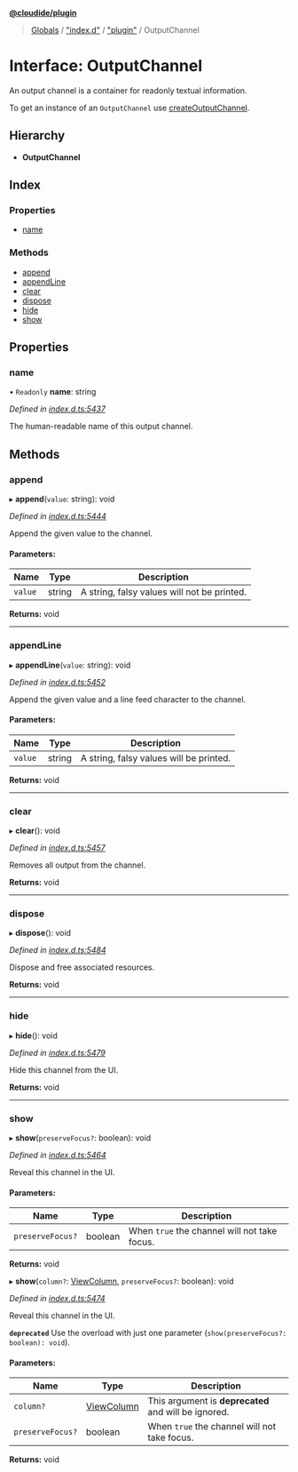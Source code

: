 **[@cloudide/plugin](../README.md)**

> [Globals](../README.md) / ["index.d"](../modules/_index_d_.md) / ["plugin"](../modules/_index_d_._plugin_.md) / OutputChannel

# Interface: OutputChannel

An output channel is a container for readonly textual information.

To get an instance of an `OutputChannel` use
[createOutputChannel](#window.createOutputChannel).

## Hierarchy

* **OutputChannel**

## Index

### Properties

* [name](_index_d_._plugin_.outputchannel.md#name)

### Methods

* [append](_index_d_._plugin_.outputchannel.md#append)
* [appendLine](_index_d_._plugin_.outputchannel.md#appendline)
* [clear](_index_d_._plugin_.outputchannel.md#clear)
* [dispose](_index_d_._plugin_.outputchannel.md#dispose)
* [hide](_index_d_._plugin_.outputchannel.md#hide)
* [show](_index_d_._plugin_.outputchannel.md#show)

## Properties

### name

• `Readonly` **name**: string

*Defined in [index.d.ts:5437](https://github.com/shuyaqian/cloudide-plugin-api/blob/57a3a2a/index.d.ts#L5437)*

The human-readable name of this output channel.

## Methods

### append

▸ **append**(`value`: string): void

*Defined in [index.d.ts:5444](https://github.com/shuyaqian/cloudide-plugin-api/blob/57a3a2a/index.d.ts#L5444)*

Append the given value to the channel.

#### Parameters:

Name | Type | Description |
------ | ------ | ------ |
`value` | string | A string, falsy values will not be printed.  |

**Returns:** void

___

### appendLine

▸ **appendLine**(`value`: string): void

*Defined in [index.d.ts:5452](https://github.com/shuyaqian/cloudide-plugin-api/blob/57a3a2a/index.d.ts#L5452)*

Append the given value and a line feed character
to the channel.

#### Parameters:

Name | Type | Description |
------ | ------ | ------ |
`value` | string | A string, falsy values will be printed.  |

**Returns:** void

___

### clear

▸ **clear**(): void

*Defined in [index.d.ts:5457](https://github.com/shuyaqian/cloudide-plugin-api/blob/57a3a2a/index.d.ts#L5457)*

Removes all output from the channel.

**Returns:** void

___

### dispose

▸ **dispose**(): void

*Defined in [index.d.ts:5484](https://github.com/shuyaqian/cloudide-plugin-api/blob/57a3a2a/index.d.ts#L5484)*

Dispose and free associated resources.

**Returns:** void

___

### hide

▸ **hide**(): void

*Defined in [index.d.ts:5479](https://github.com/shuyaqian/cloudide-plugin-api/blob/57a3a2a/index.d.ts#L5479)*

Hide this channel from the UI.

**Returns:** void

___

### show

▸ **show**(`preserveFocus?`: boolean): void

*Defined in [index.d.ts:5464](https://github.com/shuyaqian/cloudide-plugin-api/blob/57a3a2a/index.d.ts#L5464)*

Reveal this channel in the UI.

#### Parameters:

Name | Type | Description |
------ | ------ | ------ |
`preserveFocus?` | boolean | When `true` the channel will not take focus.  |

**Returns:** void

▸ **show**(`column?`: [ViewColumn](../enums/_index_d_._plugin_.viewcolumn.md), `preserveFocus?`: boolean): void

*Defined in [index.d.ts:5474](https://github.com/shuyaqian/cloudide-plugin-api/blob/57a3a2a/index.d.ts#L5474)*

Reveal this channel in the UI.

**`deprecated`** Use the overload with just one parameter (`show(preserveFocus?: boolean): void`).

#### Parameters:

Name | Type | Description |
------ | ------ | ------ |
`column?` | [ViewColumn](../enums/_index_d_._plugin_.viewcolumn.md) | This argument is **deprecated** and will be ignored. |
`preserveFocus?` | boolean | When `true` the channel will not take focus.  |

**Returns:** void
